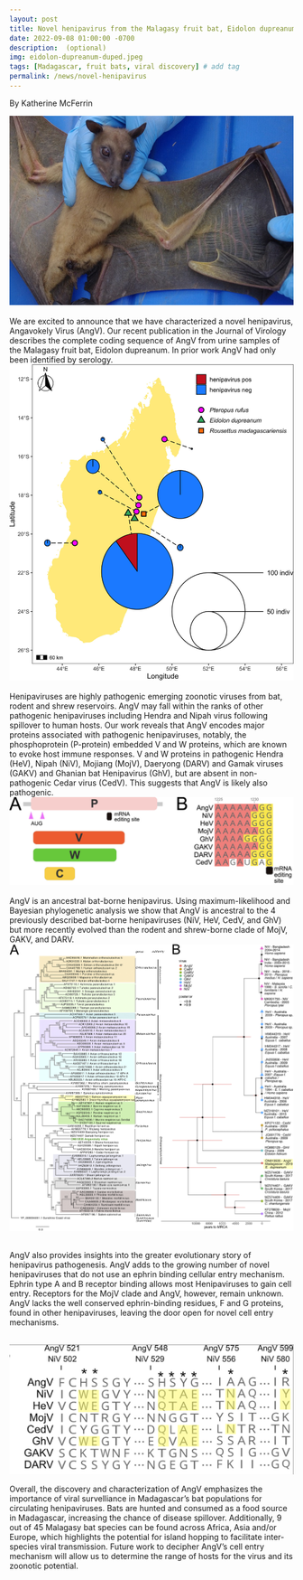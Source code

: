 ```yaml
---
layout: post
title: Novel henipavirus from the Malagasy fruit bat, Eidolon dupreanum!
date: 2022-09-08 01:00:00 -0700
description:  (optional)
img: eidolon-dupreanum-duped.jpeg
tags: [Madagascar, fruit bats, viral discovery] # add tag
permalink: /news/novel-henipavirus
---
```

By Katherine McFerrin

<img src="/assets/img/eidolon-dupreanum-duped.jpeg" alt="eidolon" class="float-start col-md-5" />

<br> 
<br />
We are excited to announce that we have characterized a novel henipavirus, Angavokely Virus (AngV). Our recent publication in the Journal of Virology describes the complete coding sequence of AngV from urine samples of the Malagasy fruit bat, Eidolon dupreanum. In prior work AngV had only been identified by serology.

<br> 
<img src="/assets/img/Madera2022Fig1.jpg" alt="sampling site" class="float-start col-md-12" />
<br> 
<br>
Henipaviruses are highly pathogenic emerging zoonotic viruses from bat, rodent and shrew reservoirs. AngV may fall within the ranks of other pathogenic henipaviruses including Hendra and Nipah virus following spillover to human hosts. Our work reveals that AngV encodes major proteins associated with pathogenic henipaviruses, notably, the phosphoprotein (P-protein) embedded V and W proteins, which are known to evoke host immune responses. V and W proteins in pathogenic Hendra (HeV), Nipah (NiV), Mojiang (MojV), Daeryong (DARV) and Gamak viruses (GAKV) and Ghanian bat Henipavirus (GhV), but are absent in non-pathogenic Cedar virus (CedV). This suggests that AngV is likely also pathogenic.

<br> 
<img src="/assets/img/Madera2022Fig3.jpg" alt="pathogenic protein residues" class="float-start col-md-12" />
<br> 
<br>
AngV is an ancestral bat-borne henipavirus. Using maximum-likelihood and Bayesian phylogenetic analysis we show that AngV is ancestral to the 4 previously described bat-borne henipaviruses (NiV, HeV, CedV, and GhV) but more recently evolved than the rodent and shrew-borne clade of MojV, GAKV, and DARV.  

<br> 
<img src="/assets/img/Madera2022Fig4.jpg" alt="henipavirus phylogenetic trees" class="float-start col-md-12" />
<br> 
<br>

AngV also provides insights into the greater evolutionary story of henipavirus pathogenesis. AngV adds to the growing number of novel henipaviruses that do not use an ephrin binding cellular entry mechanism. Ephrin type A and B receptor binding allows most Henipaviruses to gain cell entry. Receptors for the MojV clade and AngV, however, remain unknown. AngV lacks the well conserved ephrin-binding residues, F and G proteins, found in other henipaviruses, leaving the door open for novel cell entry mechanisms.

<br> 
<img src="/assets/img/Madera2022Fig5.jpg" alt="ephrin" class="float-start col-md-12" />
<br> 


Overall, the discovery and characterization of AngV emphasizes the importance of viral survelliance in Madagascar’s bat populations for circulating henipaviruses. Bats are hunted and consumed as a food source in Madagascar, increasing the chance of disease spillover. Additionally, 9 out of 45 Malagasy bat species can be found across Africa, Asia and/or Europe, which highlights the potential for island hopping to facilitate inter-species viral transmission. Future work to decipher AngV’s cell entry mechanism will allow us to determine the range of hosts for the virus and its zoonotic potential.

<br />
